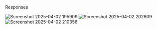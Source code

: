 Responses

![Screenshot 2025-04-02 195909](https://github.com/user-attachments/assets/5134ffd0-31ab-4a49-8352-4bd7bede8424)
![Screenshot 2025-04-02 202609](https://github.com/user-attachments/assets/abd1bd09-0570-44bb-a330-ea91296a25ce)
![Screenshot 2025-04-02 210356](https://github.com/user-attachments/assets/e7a1d35e-9063-46b2-8e81-06f5f8814d29)
